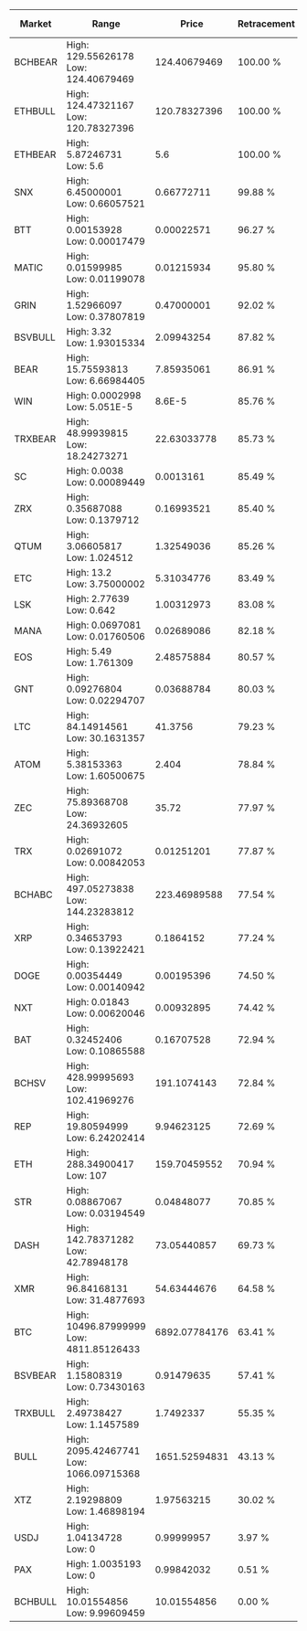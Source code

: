| Market | Range | Price| Retracement | Doubles to 50% |
| --- | --- | --- | --- | --- |
| BCHBEAR | High: 129.55626178<br />Low: 124.40679469 | 124.40679469 | 100.00 % | 1.02 |
| ETHBULL | High: 124.47321167<br />Low: 120.78327396 | 120.78327396 | 100.00 % | 1.02 |
| ETHBEAR | High: 5.87246731<br />Low: 5.6 | 5.6 | 100.00 % | 1.02 |
| SNX | High: 6.45000001<br />Low: 0.66057521 | 0.66772711 | 99.88 % | 5.32 |
| BTT | High: 0.00153928<br />Low: 0.00017479 | 0.00022571 | 96.27 % | 3.80 |
| MATIC | High: 0.01599985<br />Low: 0.01199078 | 0.01215934 | 95.80 % | 1.15 |
| GRIN | High: 1.52966097<br />Low: 0.37807819 | 0.47000001 | 92.02 % | 2.03 |
| BSVBULL | High: 3.32<br />Low: 1.93015334 | 2.09943254 | 87.82 % | 1.25 |
| BEAR | High: 15.75593813<br />Low: 6.66984405 | 7.85935061 | 86.91 % | 1.43 |
| WIN | High: 0.0002998<br />Low: 5.051E-5 | 8.6E-5 | 85.76 % | 2.04 |
| TRXBEAR | High: 48.99939815<br />Low: 18.24273271 | 22.63033778 | 85.73 % | 1.49 |
| SC | High: 0.0038<br />Low: 0.00089449 | 0.0013161 | 85.49 % | 1.78 |
| ZRX | High: 0.35687088<br />Low: 0.1379712 | 0.16993521 | 85.40 % | 1.46 |
| QTUM | High: 3.06605817<br />Low: 1.024512 | 1.32549036 | 85.26 % | 1.54 |
| ETC | High: 13.2<br />Low: 3.75000002 | 5.31034776 | 83.49 % | 1.60 |
| LSK | High: 2.77639<br />Low: 0.642 | 1.00312973 | 83.08 % | 1.70 |
| MANA | High: 0.0697081<br />Low: 0.01760506 | 0.02689086 | 82.18 % | 1.62 |
| EOS | High: 5.49<br />Low: 1.761309 | 2.48575884 | 80.57 % | 1.46 |
| GNT | High: 0.09276804<br />Low: 0.02294707 | 0.03688784 | 80.03 % | 1.57 |
| LTC | High: 84.14914561<br />Low: 30.1631357 | 41.3756 | 79.23 % | 1.38 |
| ATOM | High: 5.38153363<br />Low: 1.60500675 | 2.404 | 78.84 % | 1.45 |
| ZEC | High: 75.89368708<br />Low: 24.36932605 | 35.72 | 77.97 % | 1.40 |
| TRX | High: 0.02691072<br />Low: 0.00842053 | 0.01251201 | 77.87 % | 1.41 |
| BCHABC | High: 497.05273838<br />Low: 144.23283812 | 223.46989588 | 77.54 % | 1.43 |
| XRP | High: 0.34653793<br />Low: 0.13922421 | 0.1864152 | 77.24 % | 1.30 |
| DOGE | High: 0.00354449<br />Low: 0.00140942 | 0.00195396 | 74.50 % | 1.27 |
| NXT | High: 0.01843<br />Low: 0.00620046 | 0.00932895 | 74.42 % | 1.32 |
| BAT | High: 0.32452406<br />Low: 0.10865588 | 0.16707528 | 72.94 % | 1.30 |
| BCHSV | High: 428.99995693<br />Low: 102.41969276 | 191.1074143 | 72.84 % | 1.39 |
| REP | High: 19.80594999<br />Low: 6.24202414 | 9.94623125 | 72.69 % | 1.31 |
| ETH | High: 288.34900417<br />Low: 107 | 159.70459552 | 70.94 % | 1.24 |
| STR | High: 0.08867067<br />Low: 0.03194549 | 0.04848077 | 70.85 % | 1.24 |
| DASH | High: 142.78371282<br />Low: 42.78948178 | 73.05440857 | 69.73 % | 1.27 |
| XMR | High: 96.84168131<br />Low: 31.4877693 | 54.63444676 | 64.58 % | 1.17 |
| BTC | High: 10496.87999999<br />Low: 4811.85126433 | 6892.07784176 | 63.41 % | 1.11 |
| BSVBEAR | High: 1.15808319<br />Low: 0.73430163 | 0.91479635 | 57.41 % | 1.03 |
| TRXBULL | High: 2.49738427<br />Low: 1.1457589 | 1.7492337 | 55.35 % | 1.04 |
| BULL | High: 2095.42467741<br />Low: 1066.09715368 | 1651.52594831 | 43.13 % | 0.00 |
| XTZ | High: 2.19298809<br />Low: 1.46898194 | 1.97563215 | 30.02 % | 0.00 |
| USDJ | High: 1.04134728<br />Low: 0 | 0.99999957 | 3.97 % | 0.00 |
| PAX | High: 1.0035193<br />Low: 0 | 0.99842032 | 0.51 % | 0.00 |
| BCHBULL | High: 10.01554856<br />Low: 9.99609459 | 10.01554856 | 0.00 % | 0.00 |
